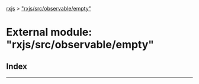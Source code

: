 [rxjs](../README.md) > ["rxjs/src/observable/empty"](../modules/_rxjs_src_observable_empty_.md)

# External module: "rxjs/src/observable/empty"

## Index

---

